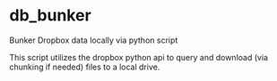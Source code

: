 # db_bunker
Bunker Dropbox data locally via python script

This script utilizes the dropbox python api to query and download (via chunking if needed) files to a local drive.
